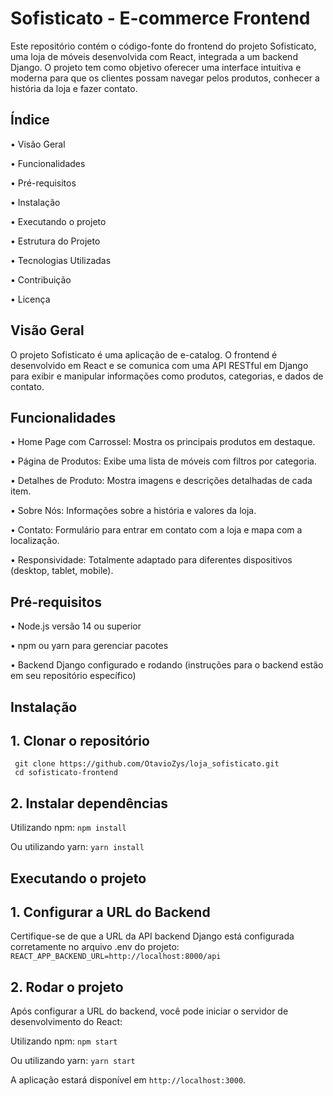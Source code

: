# Sofisticato - E-commerce Frontend

Este repositório contém o código-fonte do frontend do projeto Sofisticato, uma loja de móveis desenvolvida com React, integrada a um backend Django. O projeto tem como objetivo oferecer uma interface intuitiva e moderna para que os clientes possam navegar pelos produtos, conhecer a história da loja e fazer contato.

## Índice
  • Visão Geral 
  
  •  Funcionalidades 
  
  •  Pré-requisitos
  
  •  Instalação
  
  • Executando o projeto
  
  • Estrutura do Projeto
  
  • Tecnologias Utilizadas
  
  • Contribuição
  
  • Licença

## Visão Geral
O projeto Sofisticato é uma aplicação de e-catalog. O frontend é desenvolvido em React e se comunica com uma API RESTful em Django para exibir e manipular informações como produtos, categorias, e dados de contato.

## Funcionalidades
  • Home Page com Carrossel: Mostra os principais produtos em destaque.
  
  • Página de Produtos: Exibe uma lista de móveis com filtros por categoria.
  
  • Detalhes de Produto: Mostra imagens e descrições detalhadas de cada item.
  
  • Sobre Nós: Informações sobre a história e valores da loja.
  
  • Contato: Formulário para entrar em contato com a loja e mapa com a localização.
  
  • Responsividade: Totalmente adaptado para diferentes dispositivos (desktop, tablet, mobile).

## Pré-requisitos
  • Node.js versão 14 ou superior
  
  • npm ou yarn para gerenciar pacotes
  
  • Backend Django configurado e rodando (instruções para o backend estão em seu repositório específico)

## Instalação
  ## 1. Clonar o repositório
     git clone https://github.com/OtavioZys/loja_sofisticato.git
     cd sofisticato-frontend
     
  ## 2. Instalar dependências
  
   Utilizando npm:
     `npm install`
     
   Ou utilizando yarn:
    `yarn install`

## Executando o projeto
  ## 1. Configurar a URL do Backend
  
   Certifique-se de que a URL da API backend Django está configurada corretamente no arquivo .env do projeto:
     `REACT_APP_BACKEND_URL=http://localhost:8000/api`
     
  ## 2. Rodar o projeto 
  
   Após configurar a URL do backend, você pode iniciar o servidor de desenvolvimento do React:
   
   Utilizando npm:
     `npm start`
     
   Ou utilizando yarn:
     `yarn start`
     
   A aplicação estará disponível em `http://localhost:3000`.
